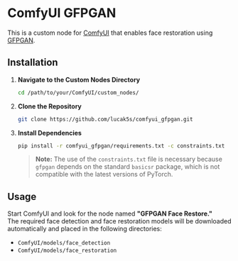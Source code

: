 # ComfyUI GFPGAN

This is a custom node for [ComfyUI](https://github.com/comfyanonymous/ComfyUI) that enables face restoration using [GFPGAN](https://github.com/TencentARC/GFPGAN).

## Installation

1.  **Navigate to the Custom Nodes Directory**  
    ```bash
    cd /path/to/your/ComfyUI/custom_nodes/
    ```

2.  **Clone the Repository**
    ```bash
    git clone https://github.com/lucak5s/comfyui_gfpgan.git
    ```

3.  **Install Dependencies**
    ```bash
    pip install -r comfyui_gfpgan/requirements.txt -c constraints.txt
    ```
    > **Note:** The use of the `constraints.txt` file is necessary because `gfpgan` depends on the standard `basicsr` package, which is not compatible with the latest versions of PyTorch.


## Usage

Start ComfyUI and look for the node named **"GFPGAN Face Restore."**  
The required face detection and face restoration models will be downloaded automatically and placed in the following directories:

- `ComfyUI/models/face_detection`  
- `ComfyUI/models/face_restoration`
